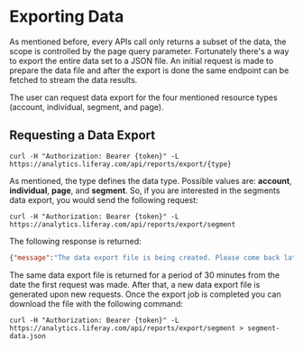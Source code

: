 # Exporting Data

As mentioned before, every APIs call only returns a subset of the data, the scope is controlled by the page query parameter. Fortunately there's a way to export the entire data set to a JSON file. An initial request is made to prepare the data file and after the export is done the same endpoint can be fetched to stream the data results.

The user can request data export for the four mentioned resource types (account, individual, segment, and page).

## Requesting a Data Export

```
curl -H "Authorization: Bearer {token}" -L https://analytics.liferay.com/api/reports/export/{type}
```

As mentioned, the type defines the data type. Possible values are: **account**, **individual**, **page**, and **segment**.  So, if you are interested in the segments data export, you would send the following request:

```
curl -H "Authorization: Bearer {token}" -L https://analytics.liferay.com/api/reports/export/segment
```

The following response is returned:

```json
{"message":"The data export file is being created. Please come back later."}
```

The same data export file is returned for a period of 30 minutes from the date the first request was made. After that, a new data export file is generated upon new requests. Once the export job is completed you can download the file with the following command:

```
curl -H "Authorization: Bearer {token}" -L https://analytics.liferay.com/api/reports/export/segment > segment-data.json
```
